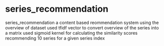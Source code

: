 # series_recommendation
series_recommendation
 a content based reommendation system using the overview of dataset
 used tfidf vector to convert overview of the series into a matrix
 used sigmoid kernel for calculating the similarity scores
 recommending 10 series for a given series index
